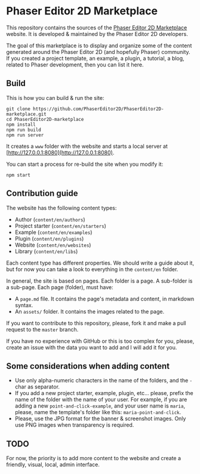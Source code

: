 # Phaser Editor 2D Marketplace

This repository contains the sources of the [Phaser Editor 2D Marketplace](https://phasereditor2d.com) website. It is developed & maintained by the Phaser Editor 2D developers.

The goal of this marketplace is to display and organize some of the content generated around the Phaser Editor 2D (and hopefully Phaser) community. If you created a project template, an example, a plugin, a tutorial, a blog, related to Phaser development, then you can list it here.

## Build

This is how you can build & run the site:

```
git clone https://github.com/PhaserEditor2D/PhaserEditor2D-marketplace.git
cd PhaserEditor2D-marketplace
npm install
npm run build
npm run server
```

It creates a `www` folder with the website and starts a local server at [http://127.0.0.1:8080](http://127.0.0.1:8080).

You can start a process for re-build the site when you modify it:

```
npm start
```

## Contribution guide

The website has the following content types:

* Author (`content/en/authors`)
* Project starter (`content/en/starters`)
* Example (`content/en/examples`)
* Plugin (`content/en/plugins`)
* Website (`content/en/websites`)
* Library (`content/en/libs`)

Each content type has different properties. We should write a guide about it, but for now you can take a look to everything in the `content/en` folder.

In general, the site is based on pages. Each folder is a page. A sub-folder is a sub-page. Each page (folder), must have:

* A `page.md` file. It contains the page's metadata and content, in markdown syntax. 
* An `assets/` folder. It contains the images related to the page.
 
If you want to contribute to this repository, please, fork it and make a pull request to the `master` branch.

If you have no experience with GitHub or this is too complex for you, please, create an issue with the data you want to add and I will add it for you.

## Some considerations when adding content

* Use only alpha-numeric characters in the name of the folders, and the `-` char as separator.
* If you add a new project starter, example, plugin, etc... please, prefix the name of the folder with the name of your user. For example, if you are adding a new `point-and-click-example`, and your user name is `maria`, please, name the template's folder like this: `maria-point-and-click`.
* Please, use the JPG format for the banner & screenshot images. Only use PNG images when transparency is required.

## TODO

For now, the priority is to add more content to the website and create a friendly, visual, local, admin interface.



